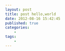```yaml
--- 
layout: post
title: post hello,world
date: 2012-08-16 15:42:45
published: true
categories:
    - 
tags:
    -
---
```


